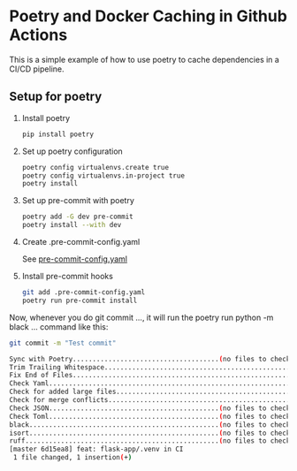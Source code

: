 # Poetry and Docker Caching in Github Actions

This is a simple example of how to use poetry to cache dependencies in a CI/CD pipeline.

## Setup for poetry

1. Install poetry
    ```bash
    pip install poetry
    ```

2. Set up poetry configuration
    ```bash
    poetry config virtualenvs.create true
    poetry config virtualenvs.in-project true
    poetry install
    ```

3. Set up pre-commit with poetry
    ```bash
    poetry add -G dev pre-commit
    poetry install --with dev
    ```

4. Create .pre-commit-config.yaml

    See [pre-commit-config.yaml](.pre-commit-config.yaml)

5. Install pre-commit hooks
    ```bash
    git add .pre-commit-config.yaml
    poetry run pre-commit install
    ```

Now, whenever you do git commit ..., it will run the poetry run python -m black ... command like this:

 ```bash
 git commit -m "Test commit"
 ```

 ```bash
 Sync with Poetry.....................................(no files to check)Skipped
 Trim Trailing Whitespace.................................................Passed
 Fix End of Files.........................................................Passed
 Check Yaml...............................................................Passed
 Check for added large files..............................................Passed
 Check for merge conflicts................................................Passed
 Check JSON...........................................(no files to check)Skipped
 Check Toml...........................................(no files to check)Skipped
 black................................................(no files to check)Skipped
 isort................................................(no files to check)Skipped
 ruff.................................................(no files to check)Skipped
 [master 6d15ea8] feat: flask-app/.venv in CI
  1 file changed, 1 insertion(+)
 ```
